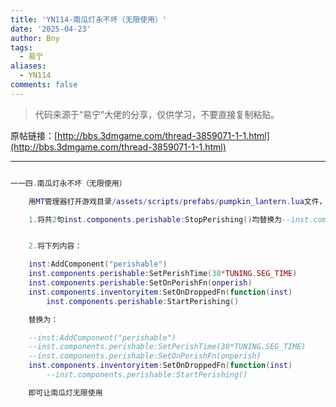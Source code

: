 ```yaml
---
title: 'YN114-南瓜灯永不坏（无限使用）'
date: '2025-04-23'
author: Bny
tags:
  - 易宁
aliases:
  - YN114
comments: false
---
```


> 代码来源于“易宁”大佬的分享，仅供学习，不要直接复制粘贴。

原帖链接：[http://bbs.3dmgame.com/thread-3859071-1-1.html](http://bbs.3dmgame.com/thread-3859071-1-1.html)

---

```lua  

一一四.南瓜灯永不坏（无限使用）	用MT管理器打开游戏目录/assets/scripts/prefabs/pumpkin_lantern.lua文件，	1.将共2句inst.components.perishable:StopPerishing()均替换为--inst.components.perishable:StopPerishing()	2.将下列内容：	inst:AddComponent("perishable")	inst.components.perishable:SetPerishTime(30*TUNING.SEG_TIME)	inst.components.perishable:SetOnPerishFn(onperish)	inst.components.inventoryitem:SetOnDroppedFn(function(inst)		inst.components.perishable:StartPerishing()	替换为：	--inst:AddComponent("perishable")	--inst.components.perishable:SetPerishTime(30*TUNING.SEG_TIME)	--inst.components.perishable:SetOnPerishFn(onperish)	inst.components.inventoryitem:SetOnDroppedFn(function(inst)		--inst.components.perishable:StartPerishing()	即可让南瓜灯无限使用

```  

